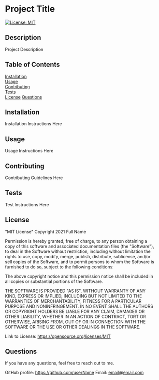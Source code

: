 # Project Title

  [![License: MIT](https://img.shields.io/badge/License-MIT-yellow.svg)](https://opensource.org/licenses/MIT)

  ## Description

  Project Description

  ## Table of Contents

  [Installation](#installation)  
  [Usage](#usage)  
  [Contributing](#contributing)  
  [Tests](#tests)  
  [License](#license)
  [Questions](#questions)

  ## Installation

  Installation Instructions Here

  ## Usage

  Usage Instructions Here

  ## Contributing

  Contributing Guidelines Here

  ## Tests

  Test Instructions Here

  ## License

  "MIT License" 
    Copyright 2021 Full Name

  Permission is hereby granted, free of charge, to any person obtaining a copy of this software and associated documentation files (the "Software"), to deal in the Software without restriction, including without limitation the rights to use, copy, modify, merge, publish, distribute, sublicense, and/or sell copies of the Software, and to permit persons to whom the Software is furnished to do so, subject to the following conditions:

  The above copyright notice and this permission notice shall be included in all copies or substantial portions of the Software.

  THE SOFTWARE IS PROVIDED "AS IS", WITHOUT WARRANTY OF ANY KIND, EXPRESS OR IMPLIED, INCLUDING BUT NOT LIMITED TO THE WARRANTIES OF MERCHANTABILITY, FITNESS FOR A PARTICULAR PURPOSE AND NONINFRINGEMENT. IN NO EVENT SHALL THE AUTHORS OR COPYRIGHT HOLDERS BE LIABLE FOR ANY CLAIM, DAMAGES OR OTHER LIABILITY, WHETHER IN AN ACTION OF CONTRACT, TORT OR OTHERWISE, ARISING FROM, OUT OF OR IN CONNECTION WITH THE SOFTWARE OR THE USE OR OTHER DEALINGS IN THE SOFTWARE.

  Link to License: https://opensource.org/licenses/MIT

  ## Questions

  If you have any questions, feel free to reach out to me.

  GitHub profile: https://github.com/userName
  Email: email@email.com